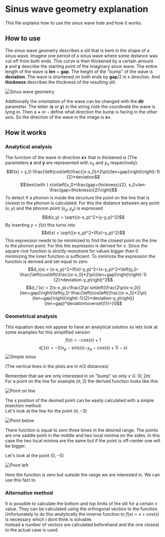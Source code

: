 # Sinus wave geometry explanation

This file explains how to use the sinus wave hole and how it works.

## How to use

The sinus wave geometry describes a slit that is bent in the shape of a sinus wave. Imagine one period of a sinus wave where some distance was cut off from both ends. This curve is then thickened by a certain amount.  
**x** and **y** describe the starting point of the imaginary sinus wave. The entire length of the wave is **len** + **gap**. The height of the \"bump\" of the wave is **deviation**. The wave is shortened on both ends by **gap**/2 in x direction. And **thickness** describes the thickness of the resulting slit.

![Sinus wave geometry](documentation_images/sinus_wave.jpg)

Additionally the orientation of the wave can be changed with the **dir** parameter. The letter (**x** or **y**) in the string note the coordinate the wave is lying in. Then a **+** or **-** define what direction the bump is facing in the other axis. So the direction of the wave in the image is **x+**.

## How it works

### Analytical analysis

The function of the wave in direction **x+** that is thickened is (The parameters **x** and **y** are represented with $x_0$ and $y_0$ respectively):
$$f(x) = y_0-\frac{\left(cos\left(\frac{(x-x_0)*2\pi}{len+gap}\right)\right)-1}{2}*deviation$$
$$\text{with } x\in\left[x_0+\frac{gap+thickness}{2}, x_0+len-\frac{gap+thickness}{2}\right]$$
To detect if a phonon is inside the structure the point on the line that is closest to the phonon is calculated. For this the distance between any point $(x,y)$ and the phonon point $(x_p, y_p)$ is expressed
$$d(x,y) = \sqrt{(x-x_p)^2+(y-y_p)^2}$$
By inserting $y=f(x)$ this turns into
$$d(x) = \sqrt{(x-x_p)^2+(f(x)-y_p)^2}$$
This expression needs to be minimized to find the closest point on the line to the phonon point. For this the expression is derived for x. Since the square root function is strictly monotone for values bigger than 0 minimizing the inner function is sufficient. To minimize the expression the function is derived and set equal to zero
$$d_i(x) = (x-x_p)^2+(f(x)-y_p)^2=(x-y_p)^2+\left(y_0-\frac{\left(cos\left(\frac{(x-x_0)*2\pi}{len+gap}\right)\right)-1}{2}*deviation-y_p\right)^2$$
$$d_i'(x) = 2(x-x_p)+\frac{2\pi sin\left(\frac{2\pi(x-x_0)}{len+gap}\right)\left(y_0-\frac{\left(cos\left(\frac{(x-x_0)*2\pi}{len+gap}\right)\right)-1}{2}*deviation-y_p\right)}{len+gap}*deviation\overset{!}{=}0$$

### Geometrical analysis

This equation does not appear to have an analytical solution so lets look at some examples for this simplified version
$$f(x)=-cos(x)+1$$
$$d_i'(x)=-2(x_p-sin(x)(-y_p-cos(x)+1)-x)$$
![Simple sinus](documentation_images/simple_sinus.png)

(The vertical lines in the plots are in $\pi/2$ distances)

Remember that we are only interested in on \"bump\" so only $x\in(0,2\pi)$  
For a point on the line for example $(\pi,2)$ the derived function looks like this

![Point on line](documentation_images/point_on_line.png)

The x position of the desired point can be easily calculated with a simple bisection method.  
Let's look at the line for the point $(\pi,-3)$

![Point below](documentation_images/point_below.png)

There function is equal to zero three times in the desired range. The points are one saddle point in the middle and two local minima on the sides. In this case the two local minima are the same but if the point is off-center one will be bigger.

Let's look at the point $(0,-5)$

![Point left](documentation_images/point_left.png)

Here the function is zero but outside the range we are interested in. We can use this fact to 

### Alternative method

It is possible to calculate the bottom and top limits of the slit for a certain x value. They can be calculated using the orthogonal vectors to the function. Unfortunately to do this analytically the inverse function to $f(x)=x+cos(x)$ is necessary which i dont think is solvable.  
Instead a number of vectors are calculated beforehand and the one closest to the actual case is used.
